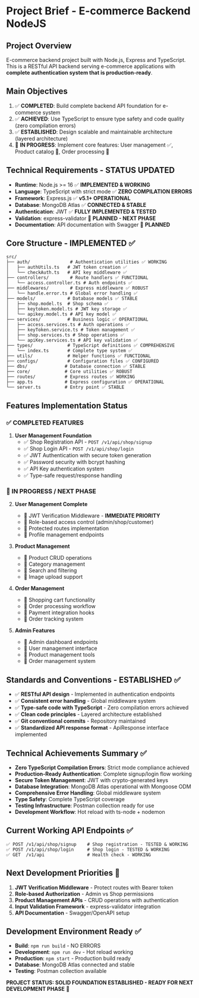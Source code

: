 # Project Brief - E-commerce Backend NodeJS

## Project Overview
E-commerce backend project built with Node.js, Express and TypeScript. This is a RESTful API backend serving e-commerce applications with **complete authentication system that is production-ready**.

## Main Objectives
1. ✅ **COMPLETED**: Build complete backend API foundation for e-commerce system
2. ✅ **ACHIEVED**: Use TypeScript to ensure type safety and code quality (zero compilation errors)
3. ✅ **ESTABLISHED**: Design scalable and maintainable architecture (layered architecture)
4. 🔄 **IN PROGRESS**: Implement core features: User management ✅, Product catalog 🔄, Order processing 🔄

## Technical Requirements - STATUS UPDATED
- **Runtime**: Node.js >= 16 ✅ **IMPLEMENTED & WORKING**
- **Language**: TypeScript with strict mode ✅ **ZERO COMPILATION ERRORS**
- **Framework**: Express.js ✅ **v5.1+ OPERATIONAL**
- **Database**: MongoDB Atlas ✅ **CONNECTED & STABLE**
- **Authentication**: JWT ✅ **FULLY IMPLEMENTED & TESTED**
- **Validation**: express-validator 🔄 **PLANNED - NEXT PHASE**
- **Documentation**: API documentation with Swagger 🔄 **PLANNED**

## Core Structure - IMPLEMENTED ✅
```
src/
├── auth/               # Authentication utilities ✅ WORKING
│   ├── authUtils.ts   # JWT token creation ✅
│   └── checkAuth.ts   # API key middleware ✅
├── controllers/        # Route handlers ✅ FUNCTIONAL
│   └── access.controller.ts # Auth endpoints ✅
├── middlewares/        # Express middleware ✅ ROBUST
│   └── handle.error.ts # Global error handling ✅
├── models/            # Database models ✅ STABLE
│   ├── shop.model.ts  # Shop schema ✅
│   ├── keytoken.model.ts # JWT key storage ✅
│   └── apikey.model.ts # API key model ✅
├── services/          # Business logic ✅ OPERATIONAL
│   ├── access.services.ts # Auth operations ✅
│   ├── keyToken.service.ts # Token management ✅
│   ├── shop.services.ts # Shop operations ✅
│   └── apiKey.services.ts # API key validation ✅
├── types/             # TypeScript definitions ✅ COMPREHENSIVE
│   └── index.ts       # Complete type system ✅
├── utils/             # Helper functions ✅ FUNCTIONAL
├── configs/           # Configuration files ✅ CONFIGURED
├── dbs/              # Database connection ✅ STABLE
├── core/             # Core utilities ✅ ROBUST
├── routes/           # Express routes ✅ WORKING
├── app.ts            # Express configuration ✅ OPERATIONAL
└── server.ts         # Entry point ✅ STABLE
```

## Features Implementation Status

### ✅ COMPLETED FEATURES
1. **User Management Foundation**
   - ✅ Shop Registration API - `POST /v1/api/shop/signup`
   - ✅ Shop Login API - `POST /v1/api/shop/login`
   - ✅ JWT Authentication with secure token generation
   - ✅ Password security with bcrypt hashing
   - ✅ API Key authentication system
   - ✅ Type-safe request/response handling

### 🔄 IN PROGRESS / NEXT PHASE
2. **User Management Complete**
   - 🔄 JWT Verification Middleware - **IMMEDIATE PRIORITY**
   - 🔄 Role-based access control (admin/shop/customer)
   - 🔄 Protected routes implementation
   - 🔄 Profile management endpoints

3. **Product Management**
   - 🔄 Product CRUD operations
   - 🔄 Category management
   - 🔄 Search and filtering
   - 🔄 Image upload support

4. **Order Management**
   - 🔄 Shopping cart functionality
   - 🔄 Order processing workflow
   - 🔄 Payment integration hooks
   - 🔄 Order tracking system

5. **Admin Features**
   - 🔄 Admin dashboard endpoints
   - 🔄 User management interface
   - 🔄 Product management tools
   - 🔄 Order management system

## Standards and Conventions - ESTABLISHED ✅
- ✅ **RESTful API design** - Implemented in authentication endpoints
- ✅ **Consistent error handling** - Global middleware system
- ✅ **Type-safe code with TypeScript** - Zero compilation errors achieved
- ✅ **Clean code principles** - Layered architecture established
- ✅ **Git conventional commits** - Repository maintained
- ✅ **Standardized API response format** - ApiResponse interface implemented

## Technical Achievements Summary ✅
- **Zero TypeScript Compilation Errors**: Strict mode compliance achieved
- **Production-Ready Authentication**: Complete signup/login flow working
- **Secure Token Management**: JWT with crypto-generated keys
- **Database Integration**: MongoDB Atlas operational with Mongoose ODM
- **Comprehensive Error Handling**: Global middleware system
- **Type Safety**: Complete TypeScript coverage
- **Testing Infrastructure**: Postman collection ready for use
- **Development Workflow**: Hot reload with ts-node + nodemon

## Current Working API Endpoints ✅
```
✅ POST /v1/api/shop/signup    # Shop registration - TESTED & WORKING
✅ POST /v1/api/shop/login     # Shop login - TESTED & WORKING  
✅ GET  /v1/api                # Health check - WORKING
```

## Next Development Priorities 🎯
1. **JWT Verification Middleware** - Protect routes with Bearer token
2. **Role-based Authorization** - Admin vs Shop permissions
3. **Product Management APIs** - CRUD operations with authentication
4. **Input Validation Framework** - express-validator integration
5. **API Documentation** - Swagger/OpenAPI setup

## Development Environment Ready ✅
- **Build**: `npm run build` - NO ERRORS
- **Development**: `npm run dev` - Hot reload working
- **Production**: `npm start` - Production build ready
- **Database**: MongoDB Atlas connected and stable
- **Testing**: Postman collection available

**PROJECT STATUS: SOLID FOUNDATION ESTABLISHED - READY FOR NEXT DEVELOPMENT PHASE** 🚀 